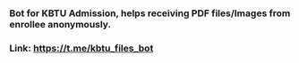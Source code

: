### Bot for KBTU Admission, helps receiving PDF files/Images from enrollee anonymously.

### Link: https://t.me/kbtu_files_bot
